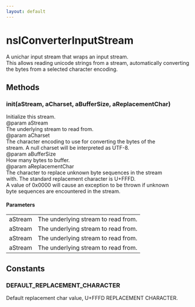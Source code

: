 ```yaml
---
layout: default
---
```


# nsIConverterInputStream #
  
A unichar input stream that wraps an input stream.  
This allows reading unicode strings from a stream, automatically converting  
the bytes from a selected character encoding.  
  

## Methods ##

### init(aStream, aCharset, aBufferSize, aReplacementChar) ###
  
Initialize this stream.  
@param aStream   
       The underlying stream to read from.  
@param aCharset  
       The character encoding to use for converting the bytes of the  
       stream. A null charset will be interpreted as UTF-8.  
@param aBufferSize  
       How many bytes to buffer.  
@param aReplacementChar  
       The character to replace unknown byte sequences in the stream  
       with. The standard replacement character is U+FFFD.  
       A value of 0x0000 will cause an exception to be thrown if unknown  
       byte sequences are encountered in the stream.  
  

#### Parameters ####

<table>

<tr>
<td>aStream</td>
<td>       The underlying stream to read from.  
</td>
</tr>

<tr>
<td>aStream</td>
<td>       The underlying stream to read from.  
</td>
</tr>

<tr>
<td>aStream</td>
<td>       The underlying stream to read from.  
</td>
</tr>

<tr>
<td>aStream</td>
<td>       The underlying stream to read from.  
</td>
</tr>

</table>

## Constants ##

### DEFAULT_REPLACEMENT_CHARACTER ###
  
Default replacement char value, U+FFFD REPLACEMENT CHARACTER.  
  
